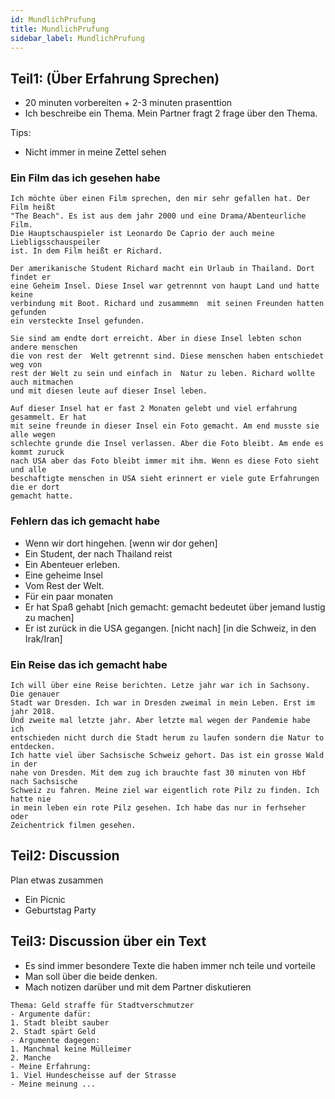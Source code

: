 ```yaml
---
id: MundlichPrufung
title: MundlichPrufung
sidebar_label: MundlichPrufung
---
```


## Teil1: (Über Erfahrung Sprechen)

- 20 minuten vorbereiten + 2-3 minuten prasenttion
- Ich beschreibe ein Thema. Mein Partner fragt 2 frage über den Thema.

Tips:

- Nicht immer in meine Zettel sehen

### Ein Film das ich gesehen habe

```text
Ich möchte über einen Film sprechen, den mir sehr gefallen hat. Der Film heißt
"The Beach". Es ist aus dem jahr 2000 und eine Drama/Abenteurliche Film.
Die Hauptschauspieler ist Leonardo De Caprio der auch meine Liebligsschauspeiler
ist. In dem Film heißt er Richard.

Der amerikanische Student Richard macht ein Urlaub in Thailand. Dort findet er
eine Geheim Insel. Diese Insel war getrennnt von haupt Land und hatte keine
verbindung mit Boot. Richard und zusammemn  mit seinen Freunden hatten gefunden
ein versteckte Insel gefunden.

Sie sind am endte dort erreicht. Aber in diese Insel lebten schon andere menschen
die von rest der  Welt getrennt sind. Diese menschen haben entschiedet weg von
rest der Welt zu sein und einfach in  Natur zu leben. Richard wollte auch mitmachen
und mit diesen leute auf dieser Insel leben.

Auf dieser Insel hat er fast 2 Monaten gelebt und viel erfahrung gesammelt. Er hat
mit seine freunde in dieser Insel ein Foto gemacht. Am end musste sie alle wegen
schlechte grunde die Insel verlassen. Aber die Foto bleibt. Am ende es kommt zuruck
nach USA aber das Foto bleibt immer mit ihm. Wenn es diese Foto sieht und alle
beschaftigte menschen in USA sieht erinnert er viele gute Erfahrungen die er dort
gemacht hatte.

```

### Fehlern das ich gemacht habe

- Wenn wir dort hingehen. [wenn wir dor gehen]
- Ein Student, der nach Thailand reist
- Ein Abenteuer erleben.
- Eine geheime Insel
- Vom Rest der Welt.
- Für ein paar monaten
- Er hat Spaß gehabt [nich gemacht: gemacht bedeutet über jemand lustig zu machen]
- Er ist zurück in die USA gegangen. [nicht nach] [in die Schweiz, in den Irak/Iran]

### Ein Reise das ich gemacht habe

```text
Ich will über eine Reise berichten. Letze jahr war ich in Sachsony. Die genauer
Stadt war Dresden. Ich war in Dresden zweimal in mein Leben. Erst im jahr 2018.
Und zweite mal letzte jahr. Aber letzte mal wegen der Pandemie habe ich
entschieden nicht durch die Stadt herum zu laufen sondern die Natur to entdecken.
Ich hatte viel über Sachsische Schweiz gehort. Das ist ein grosse Wald in der
nahe von Dresden. Mit dem zug ich brauchte fast 30 minuten von Hbf nach Sachsische
Schweiz zu fahren. Meine ziel war eigentlich rote Pilz zu finden. Ich hatte nie
in mein leben ein rote Pilz gesehen. Ich habe das nur in ferhseher oder
Zeichentrick filmen gesehen.
```

## Teil2: Discussion

Plan etwas zusammen

- Ein Picnic
- Geburtstag Party

## Teil3: Discussion über ein Text

- Es sind immer besondere Texte die haben immer nch teile und vorteile
- Man soll über die beide denken.
- Mach notizen darüber und mit dem Partner diskutieren

```text
Thema: Geld straffe für Stadtverschmutzer
- Argumente dafür:
1. Stadt bleibt sauber
2. Stadt spärt Geld
- Argumente dagegen:
1. Manchmal keine Mülleimer
2. Manche
- Meine Erfahrung:
1. Viel Hundescheisse auf der Strasse
- Meine meinung ...
```
